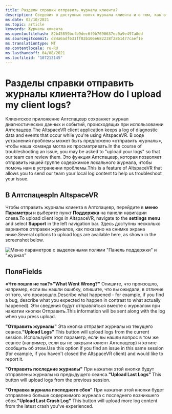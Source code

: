 ```yaml
---
title: Разделы справки отправить журналы клиента?
description: Сведения о доступных полях журнала клиента и о том, как отправлять журналы клиента при возникновении проблем с Алтспацевр.
ms.date: 02/10/2021
ms.topic: article
keywords: Журналы клиента
ms.openlocfilehash: 82b45859bcfb9dec6f9b7690637ec0a9e497a8dd
ms.sourcegitcommit: d84a6adf631ff02b106e682238f2861477caef1e
ms.translationtype: MT
ms.contentlocale: ru-RU
ms.lasthandoff: 04/08/2021
ms.locfileid: "107213145"
---
```

# <a name="how-do-i-upload-my-client-logs"></a><span data-ttu-id="36fca-104">Разделы справки отправить журналы клиента?</span><span class="sxs-lookup"><span data-stu-id="36fca-104">How do I upload my client logs?</span></span>

<span data-ttu-id="36fca-105">Клиентское приложение Алтспацевр сохраняет журнал диагностических данных и событий, происходящих при использовании Алтспацевр.</span><span class="sxs-lookup"><span data-stu-id="36fca-105">The AltspaceVR client application keeps a log of diagnostic data and events that occur while you're using AltspaceVR.</span></span> <span data-ttu-id="36fca-106">В ходе устранения проблемы может быть предложено «отправить журналы», чтобы наша команда могла их просматривать.</span><span class="sxs-lookup"><span data-stu-id="36fca-106">In the course of troubleshooting an issue, you may be asked to "upload your logs" so that our team can review them.</span></span> <span data-ttu-id="36fca-107">Это функция Алтспацевр, которая позволяет отправить нашей группе содержимое локального журнала, чтобы помочь нам в устранении проблемы.</span><span class="sxs-lookup"><span data-stu-id="36fca-107">This is a feature of AltspaceVR that allows you to send our team your local log content to help us troubleshoot your issue.</span></span>

## <a name="in-altspacevr"></a><span data-ttu-id="36fca-108">В Алтспацевр</span><span class="sxs-lookup"><span data-stu-id="36fca-108">In AltspaceVR</span></span>

<span data-ttu-id="36fca-109">Чтобы отправить журналы клиента в Алтспацевр, перейдите в **меню Параметры** и выберите пункт **Поддержка** на панели навигации слева.</span><span class="sxs-lookup"><span data-stu-id="36fca-109">To upload client logs in AltspaceVR, navigate to the **settings menu** and select **Support** in the left navigation bar.</span></span> <span data-ttu-id="36fca-110">Здесь доступны несколько вариантов отправки журналов, как показано на снимке экрана ниже.</span><span class="sxs-lookup"><span data-stu-id="36fca-110">Several options to upload logs are available here, as shown in the screenshot below.</span></span>

![Меню параметров с выделенными полями "Панель поддержки" и "журнал"](images/help-altvr-uploadlogs.png)

## <a name="fields"></a><span data-ttu-id="36fca-112">Поля</span><span class="sxs-lookup"><span data-stu-id="36fca-112">Fields</span></span>

<span data-ttu-id="36fca-113">**«Что пошло не так?»**</span><span class="sxs-lookup"><span data-stu-id="36fca-113">**"What Went Wrong?"**</span></span>
<span data-ttu-id="36fca-114">Опишите, что произошло, например, если вы нашли ошибку, опишите, что вы ожидали, в отличие от того, что произошло.</span><span class="sxs-lookup"><span data-stu-id="36fca-114">Describe what happened - for example, if you find a bug, describe what you expected to happen in contrast to what actually happened).</span></span> <span data-ttu-id="36fca-115">Эти сведения будут отправляться вместе с журналом при нажатии кнопки Отправить.</span><span class="sxs-lookup"><span data-stu-id="36fca-115">This information will be sent along with the log when you press upload.</span></span>

<span data-ttu-id="36fca-116">**"Отправить журналы"** Эта кнопка отправит журналы из текущего сеанса.</span><span class="sxs-lookup"><span data-stu-id="36fca-116">**"Upload Logs"** This button will upload logs from the current session.</span></span> <span data-ttu-id="36fca-117">Используйте этот параметр, если вы нашли вопрос в том же сеансе (например, если вы не закрыли клиент Алтспацевр) и хотите сообщить об этом.</span><span class="sxs-lookup"><span data-stu-id="36fca-117">Use this option if you find an issue in this same session (for example, if you haven't closed the AltspaceVR client) and would like to report it.</span></span>

<span data-ttu-id="36fca-118">**"Отправить последние журналы"** При нажатии этой кнопки будут отправлены журналы из предыдущего сеанса.</span><span class="sxs-lookup"><span data-stu-id="36fca-118">**"Upload Last Logs"** This button will upload logs from the previous session.</span></span>

<span data-ttu-id="36fca-119">**"Отправка журнала последнего сбоя"** При нажатии этой кнопки будет отправлено больше содержимого журнала с последнего возникшего сбоя.</span><span class="sxs-lookup"><span data-stu-id="36fca-119">**"Upload Last Crash Log"** This button will upload more log content from the latest crash you've experienced.</span></span>